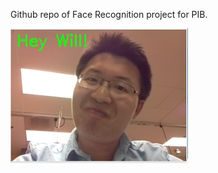 Github repo of Face Recognition project for PIB.


![alt text](https://github.com/willchenyh/PiB_FaceRecognition/blob/master/demo_results/face.png?raw=true)
